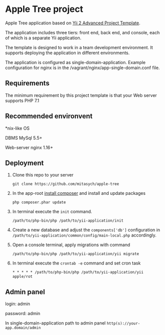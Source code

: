 Apple Tree project
==================

Apple Tree application based on [Yii 2 Advanced Project Template](https://github.com/yiisoft/yii2-app-advanced).

The application includes three tiers: front end, back end, and console, each of which
is a separate Yii application.

The template is designed to work in a team development environment. It supports
deploying the application in different environments.

The application is configured as single-domain-application. Example configuration for nginx is in the /vagrant/nginx/app-single-domain.conf file.

## Requirements
The minimum requirement by this project template is that your Web server supports PHP 7.1

## Recommended environvent
*nix-like OS

DBMS MySql 5.5+

Web-server nginx 1.16+



## Deployment

1. Clone this repo to your server
    ```
    git clone https://github.com/mitasych/apple-tree
    ```
2. In the app-root [install composer](https://getcomposer.org/download/) and install and update packages

   ```
   php composer.phar update
   ``` 

3. In terminal execute the `init` command.
    ```
    /path/to/php-bin/php /path/to/yii-application/init
    ```
4. Create a new database and adjust the `components['db']` configuration in `/path/to/yii-application/common/config/main-local.php` accordingly.

5. Open a console terminal, apply migrations with command 
    ```
    /path/to/php-bin/php /path/to/yii-application/yii migrate
    ```

6. In terminal execute the `crontab -e` command and set cron task
    ```
    * * * * * /path/to/php-bin/php /path/to/yii-application/yii apple/rot
    ```

## Admin panel

login: admin

password: admin

In single-domain-application path to admin panel `http(s)://your-app.domain/admin`





